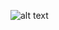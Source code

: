 ![alt text](https://github.com/awsjohnyen/amazon-isv-plug-n-play/blob/main/ISVPnPReferenceArchitecture.jpg?raw=true)

